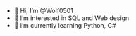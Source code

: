 - 👋 Hi, I’m @Wolf0501
- 👀 I’m interested in SQL and Web design
- 🌱 I’m currently learning Python, C#

<!---
Wolf0501/Wolf0501 is a ✨ special ✨ repository because its `README.md` (this file) appears on your GitHub profile.
You can click the Preview link to take a look at your changes.
--->
